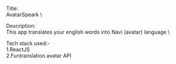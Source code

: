 Title: \
AvatarSpeark \

Description: \
This app translates your english words into Navi (avatar) language \

Tech stack used:- \
1.ReactJS \
2.Funtranslation avatar API
